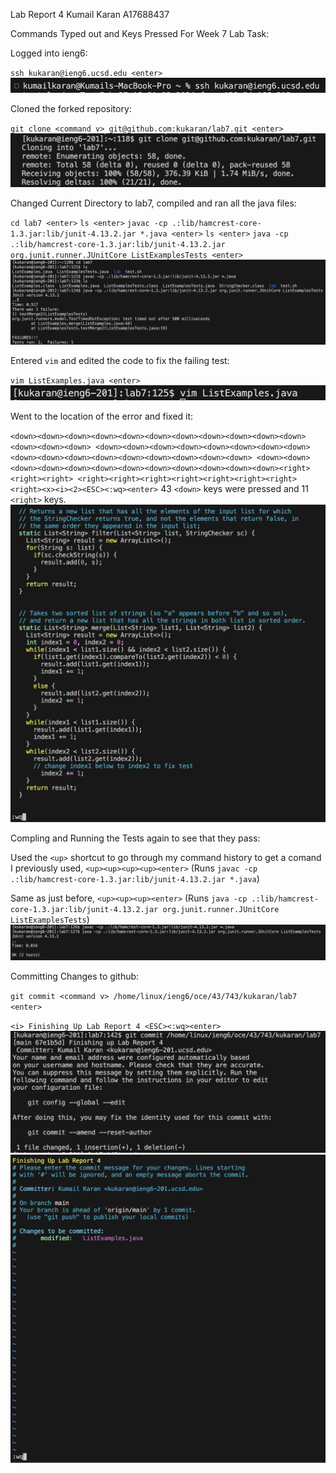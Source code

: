 Lab Report 4 
Kumail Karan 
A17688437

Commands Typed out and Keys Pressed For Week 7 Lab Task:

Logged into ieng6:

`ssh kukaran@ieng6.ucsd.edu <enter>`
![Image](logintoieng6.png)

Cloned the forked repository:

`git clone <command v> git@github.com:kukaran/lab7.git <enter>`
![Image](clonedforkedrepositories.png)

Changed Current Directory to lab7, compiled and ran all the java files:

`cd lab7 <enter>`
`ls <enter>`
`javac -cp .:lib/hamcrest-core-1.3.jar:lib/junit-4.13.2.jar *.java <enter>`
`ls <enter>`
`java -cp .:lib/hamcrest-core-1.3.jar:lib/junit-4.13.2.jar org.junit.runner.JUnitCore ListExamplesTests <enter>`
![Image](changeddirectorocmpiledandranalljavatest.png)

Entered `vim` and edited the code to fix the failing test:

`vim ListExamples.java <enter>`
![Image](vimListExamples.png)

Went to the location of the error and fixed it:

`<down><down><down><down><down><down><down><down><down><down><down><down><down><down>
<down><down><down><down><down><down><down><down><down><down><down><down><down><down><down><down><down>
<down><down><down><down><down><down><down><down><down><down><down><down><right><right><right>
<right><right><right><right><right><right><right><right><x><i><2><ESC><:wq><enter>` 
43 `<down>` keys were pressed and 11 `<right>` keys.
![Image](editingcodeListExamples.png)

Compling and Running the Tests again to see that they pass:

Used the `<up>` shortcut to go through my command history to get a comand I previously used,
`<up><up><up><up><enter>` (Runs `javac -cp .:lib/hamcrest-core-1.3.jar:lib/junit-4.13.2.jar *.java`)

Same as just before,
`<up><up><up><enter>` (Runs `java -cp .:lib/hamcrest-core-1.3.jar:lib/junit-4.13.2.jar org.junit.runner.JUnitCore ListExamplesTests`)
![Image](thetestsnowpass.png)

Committing Changes to github:

`git commit <command v> /home/linux/ieng6/oce/43/743/kukaran/lab7 <enter>`

`<i> Finishing Up Lab Report 4 <ESC><:wq><enter>`
![Image](commitingchangestogithub.png)
![Image](finishinguplabreport4.png)




